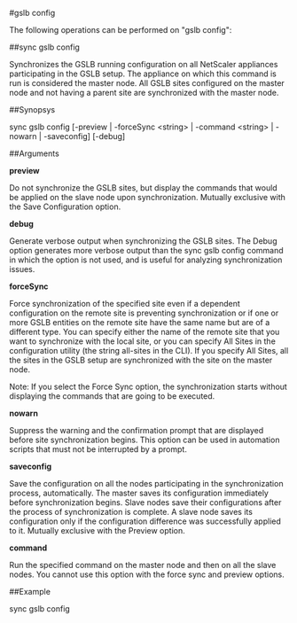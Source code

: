 #gslb config

The following operations can be performed on "gslb config":


##sync gslb config

Synchronizes the GSLB running configuration on all NetScaler appliances participating in the GSLB setup. The appliance on which this command is run is considered the master node. All GSLB sites configured on the master node and not having a parent site are synchronized with the master node.


##Synopsys

sync gslb config [-preview | -forceSync &lt;string> | -command &lt;string> | -nowarn | -saveconfig] [-debug]


##Arguments

<b>preview</b>
Do not synchronize the GSLB sites, but display the commands that would be applied on the slave node upon synchronization. Mutually exclusive with the Save Configuration option.

<b>debug</b>
Generate verbose output when synchronizing the GSLB sites. The Debug option generates more verbose output than the sync gslb config command in which the option is not used, and is useful for analyzing synchronization issues.

<b>forceSync</b>
Force synchronization of the specified site even if a dependent configuration on the remote site is preventing synchronization or if one or more GSLB entities on the remote site have the same name but are of a different type. You can specify either the name of the remote site that you want to synchronize with the local site, or you can specify All Sites in the configuration utility (the string all-sites in the CLI). If you specify All Sites, all the sites in the GSLB setup are synchronized with the site on the master node. 
Note: If you select the Force Sync option, the synchronization starts without displaying the commands that are going to be executed.

<b>nowarn</b>
Suppress the warning and the confirmation prompt that are displayed before site synchronization begins. This option can be used in automation scripts that must not be interrupted by a prompt.

<b>saveconfig</b>
Save the configuration on all the nodes participating in the synchronization process, automatically. The master saves its configuration immediately before synchronization begins. Slave nodes save their configurations after the process of synchronization is complete. A slave node saves its configuration only if the configuration difference was successfully applied to it. Mutually exclusive with the Preview option.

<b>command</b>
Run the specified command on the master node and then on all the slave nodes. You cannot use this option with the force sync and preview options.



##Example

sync gslb config

